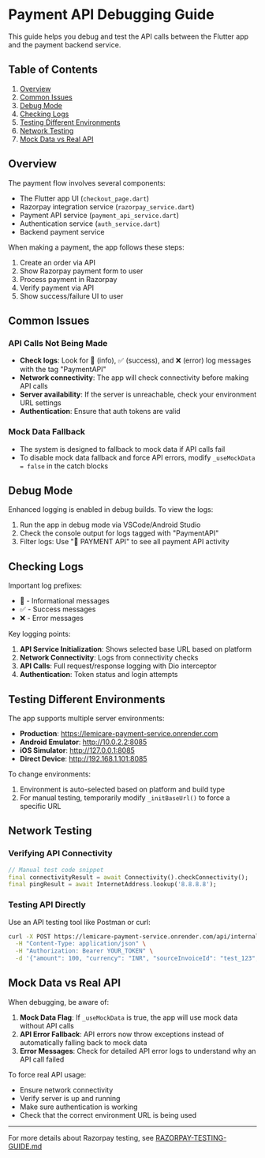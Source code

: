 # Payment API Debugging Guide

This guide helps you debug and test the API calls between the Flutter app and the payment backend service.

## Table of Contents
1. [Overview](#overview)
2. [Common Issues](#common-issues)
3. [Debug Mode](#debug-mode)
4. [Checking Logs](#checking-logs)
5. [Testing Different Environments](#testing-different-environments)
6. [Network Testing](#network-testing)
7. [Mock Data vs Real API](#mock-data-vs-real-api)

## Overview

The payment flow involves several components:
- The Flutter app UI (`checkout_page.dart`)
- Razorpay integration service (`razorpay_service.dart`)
- Payment API service (`payment_api_service.dart`)
- Authentication service (`auth_service.dart`)
- Backend payment service

When making a payment, the app follows these steps:
1. Create an order via API
2. Show Razorpay payment form to user
3. Process payment in Razorpay
4. Verify payment via API
5. Show success/failure UI to user

## Common Issues

### API Calls Not Being Made
- **Check logs**: Look for 🔵 (info), ✅ (success), and ❌ (error) log messages with the tag "PaymentAPI"
- **Network connectivity**: The app will check connectivity before making API calls
- **Server availability**: If the server is unreachable, check your environment URL settings
- **Authentication**: Ensure that auth tokens are valid

### Mock Data Fallback
- The system is designed to fallback to mock data if API calls fail
- To disable mock data fallback and force API errors, modify `_useMockData = false` in the catch blocks

## Debug Mode

Enhanced logging is enabled in debug builds. To view the logs:
1. Run the app in debug mode via VSCode/Android Studio
2. Check the console output for logs tagged with "PaymentAPI"
3. Filter logs: Use "🔵 PAYMENT API" to see all payment API activity

## Checking Logs

Important log prefixes:
- 🔵 - Informational messages
- ✅ - Success messages
- ❌ - Error messages

Key logging points:
1. **API Service Initialization**: Shows selected base URL based on platform
2. **Network Connectivity**: Logs from connectivity checks
3. **API Calls**: Full request/response logging with Dio interceptor
4. **Authentication**: Token status and login attempts

## Testing Different Environments

The app supports multiple server environments:
- **Production**: https://lemicare-payment-service.onrender.com
- **Android Emulator**: http://10.0.2.2:8085 
- **iOS Simulator**: http://127.0.0.1:8085
- **Direct Device**: http://192.168.1.101:8085

To change environments:
1. Environment is auto-selected based on platform and build type
2. For manual testing, temporarily modify `_initBaseUrl()` to force a specific URL

## Network Testing

### Verifying API Connectivity
```dart
// Manual test code snippet
final connectivityResult = await Connectivity().checkConnectivity();
final pingResult = await InternetAddress.lookup('8.8.8.8');
```

### Testing API Directly
Use an API testing tool like Postman or curl:
```bash
curl -X POST https://lemicare-payment-service.onrender.com/api/internal/payments/create-order \
  -H "Content-Type: application/json" \
  -H "Authorization: Bearer YOUR_TOKEN" \
  -d '{"amount": 100, "currency": "INR", "sourceInvoiceId": "test_123", "sourceService": "MOBILE_APP"}'
```

## Mock Data vs Real API

When debugging, be aware of:

1. **Mock Data Flag**: If `_useMockData` is true, the app will use mock data without API calls
2. **API Error Fallback**: API errors now throw exceptions instead of automatically falling back to mock data
3. **Error Messages**: Check for detailed API error logs to understand why an API call failed

To force real API usage:
- Ensure network connectivity
- Verify server is up and running
- Make sure authentication is working
- Check that the correct environment URL is being used

---

For more details about Razorpay testing, see [RAZORPAY-TESTING-GUIDE.md](RAZORPAY-TESTING-GUIDE.md)
